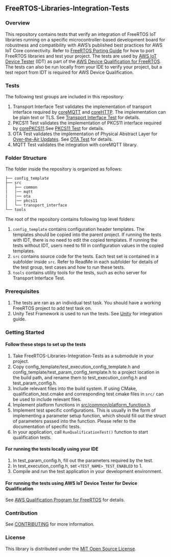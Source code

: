 ## FreeRTOS-Libraries-Integration-Tests

### Overview
This repository contains tests that verify an integration of FreeRTOS IoT libraries
running on a specific microcontroller-based development board for robustness and
compatibility with AWS’s published best practices for AWS IoT Core connectivity.
Refer to [FreeRTOS Porting Guide](https://docs.aws.amazon.com/freertos/latest/portingguide/afr-porting.html) for how to port FreeRTOS libraries and test your project.
The tests are used by [AWS IoT Device Tester](https://docs.aws.amazon.com/freertos/latest/userguide/device-tester-for-freertos-ug.html) (IDT)
as part of the [AWS Device Qualification for FreeRTOS](https://docs.aws.amazon.com/freertos/latest/qualificationguide/afr-qualification.html). The tests can also be run locally from your IDE to verify your project, but a test report from IDT is required for AWS Device Qualification.

### Tests

The following test groups are included in this repository:
1. Transport Interface Test validates the implementation of transport interface required by [coreMQTT](https://docs.aws.amazon.com/freertos/latest/portingguide/afr-porting-mqtt.html) and [coreHTTP](https://docs.aws.amazon.com/freertos/latest/portingguide/afr-porting-corehttp.html). The implementation can be plain text or TLS. See [Transport Interface Test](/src/transport_interface) for details.
2. PKCS11 Test validates the implementation of PKCS11 interface required by [corePKCS11](https://docs.aws.amazon.com/freertos/latest/portingguide/afr-porting-pkcs.html).See [PKCS11 Test](/src/pkcs11) for details.
3. OTA Test validates the implementation of Physical Abstract Layer for [Over-the-Air Updates](https://docs.aws.amazon.com/freertos/latest/portingguide/afr-porting-ota.html). See [OTA Test](/src/ota) for details.
4. MQTT Test validates the integration with coreMQTT library.


### Folder Structure
The folder inside the repository is organized as follows:
```
├── config_template
├── src
│   ├── common
|   |── mqtt
|   |── ota
|   |── pkcs11
│   └── transport_interface
└── tools
```
The root of the repository contains following top level folders:
1. `config_template` contains configuration header templates. The templates should be copied into the parent project.
If running the tests with IDT, there is no need to edit the
copied templates. If running the tests without IDT, users need to fill in configuration values in the copied templates.
2. `src` contains source code for the tests. Each test set is contained in a subfolder inside `src`.
Refer to ReadMe in each subfolder for details of the test group, test cases and how to run these tests.
3. `tools` contains utility tools for the tests, such as echo server for Transport Interface Test.

### Prerequisites
1. The tests are ran as an individual test task. You should have a working FreeRTOS project to add test task on.
2. Unity Test Framework is used to run the tests. See [Unity](https://github.com/ThrowTheSwitch/Unity) for integration guide.

### Getting Started
#### Follow these steps to set up the tests
1. Take FreeRTOS-Libraries-Integration-Tests as a submodule in your project.
2. Copy config_template/test_execution_config_template.h and config_template/test_param_config_template.h to a project location in the build path, and rename them to test_execution_config.h and test_param_config.h.
3. Include relevant files into the build system. If using CMake, qualification_test.cmake and corresponding test cmake files in `src/` can be used to include relevant files.
4. Implement platform functions in [src/common/platform_function.h](https://github.com/FreeRTOS/FreeRTOS-Libraries-Integration-Tests/blob/main/src/common/platform_function.h).
5. Implement test specific configurations. This is usually in the form of implementing a parameter setup function, which should fill out the struct of parameters passed into the function. Please refer to the documentation of specific tests.
6. In your application, call `RunQualificationTest()` function to start qualification tests.

#### For running the tests locally using your IDE
1. In test_param_config.h, fill out the parameters required by the test.
2. In test_execution_config.h, set `<TEST_NAME>_TEST_ENABLED` to 1.
3. Compile and run the test application in your development environment.

#### For running the tests using AWS IoT Device Tester for Device Qualification 
See [AWS Qualification Program for FreeRTOS](https://docs.aws.amazon.com/freertos/latest/qualificationguide/afr-qualification.html) for details.

### Contribution
See [CONTRIBUTING](CONTRIBUTING.md) for more information.

### License
This library is distributed under the [MIT Open Source License](LICENSE).


